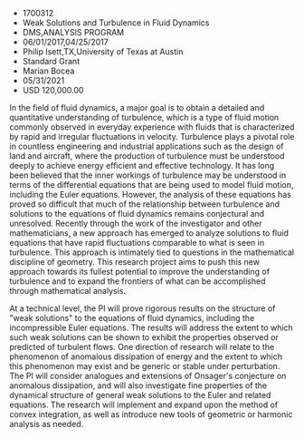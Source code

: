 
* 1700312
* Weak Solutions and Turbulence in Fluid Dynamics
* DMS,ANALYSIS PROGRAM
* 06/01/2017,04/25/2017
* Philip Isett,TX,University of Texas at Austin
* Standard Grant
* Marian Bocea
* 05/31/2021
* USD 120,000.00

In the field of fluid dynamics, a major goal is to obtain a detailed and
quantitative understanding of turbulence, which is a type of fluid motion
commonly observed in everyday experience with fluids that is characterized by
rapid and irregular fluctuations in velocity. Turbulence plays a pivotal role in
countless engineering and industrial applications such as the design of land and
aircraft, where the production of turbulence must be understood deeply to
achieve energy efficient and effective technology. It has long been believed
that the inner workings of turbulence may be understood in terms of the
differential equations that are being used to model fluid motion, including the
Euler equations. However, the analysis of these equations has proved so
difficult that much of the relationship between turbulence and solutions to the
equations of fluid dynamics remains conjectural and unresolved. Recently through
the work of the investigator and other mathematicians, a new approach has
emerged to analyze solutions to fluid equations that have rapid fluctuations
comparable to what is seen in turbulence. This approach is intimately tied to
questions in the mathematical discipline of geometry. This research project aims
to push this new approach towards its fullest potential to improve the
understanding of turbulence and to expand the frontiers of what can be
accomplished through mathematical analysis.

At a technical level, the PI will prove rigorous results on the structure of
"weak solutions" to the equations of fluid dynamics, including the
incompressible Euler equations. The results will address the extent to which
such weak solutions can be shown to exhibit the properties observed or predicted
of turbulent flows. One direction of research will relate to the phenomenon of
anomalous dissipation of energy and the extent to which this phenomenon may
exist and be generic or stable under perturbation. The PI will consider
analogues and extensions of Onsager's conjecture on anomalous dissipation, and
will also investigate fine properties of the dynamical structure of general weak
solutions to the Euler and related equations. The research will implement and
expand upon the method of convex integration, as well as introduce new tools of
geometric or harmonic analysis as needed.
